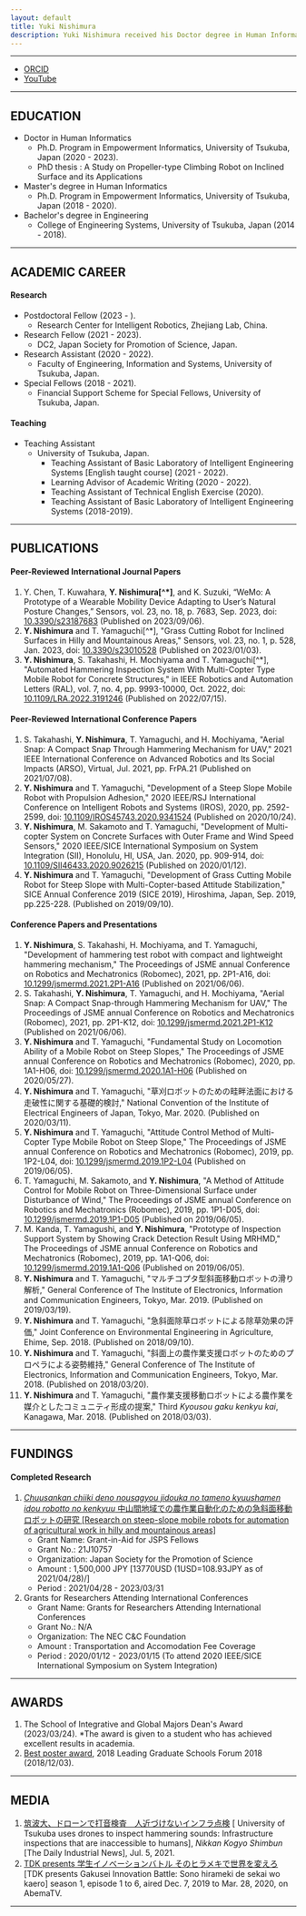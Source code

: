 ```yaml
---
layout: default
title: Yuki Nishimura
description: Yuki Nishimura received his Doctor degree in Human Informatics from Ph.D. Program in Empowerment Informatics, University of Tsukuba, Japan in 2023. He is a Post-Doctoral Fellow at the Research Center for Intelligent Robotics, Zhejiang Lab, China. His interest includes Climbing Robots, Robotics and Automation in Agriculture and Forestry, Robotics and Automation in Construction, Computer Vision for Automation, Telerobotics and Teleoperation.
---
```


- - -

- [ORCID](https://orcid.org/0009-0004-7923-5036)
- [YouTube](https://www.youtube.com/@y.nishimura8553)

- - -

## EDUCATION
- Doctor in Human Informatics
  - Ph.D. Program in Empowerment Informatics, University of Tsukuba, Japan (2020 - 2023).
  - PhD thesis : A Study on Propeller-type Climbing Robot on Inclined Surface and its Applications
- Master's degree in Human Informatics
  - Ph.D. Program in Empowerment Informatics, University of Tsukuba, Japan (2018 - 2020).
- Bachelor's degree in Engineering
  - College of Engineering Systems, University of Tsukuba, Japan (2014 - 2018).

- - -

## ACADEMIC CAREER
#### Research
- Postdoctoral Fellow (2023 - ).
  - Research Center for Intelligent Robotics, Zhejiang Lab, China.
- Research Fellow (2021 - 2023).
  - DC2, Japan Society for Promotion of Science, Japan.
- Research Assistant (2020 - 2022).
  - Faculty of Engineering, Information and Systems, University of Tsukuba, Japan.
- Special Fellows (2018 - 2021).
  - Financial Support Scheme for Special Fellows, University of Tsukuba, Japan. 

#### Teaching
- Teaching Assistant
  - University of Tsukuba, Japan.
    - Teaching Assistant of Basic Laboratory of Intelligent Engineering Systems \[English taught course\] (2021 - 2022).
    - Learning Advisor of Academic Writing (2020 - 2022).
    - Teaching Assistant of Technical English Exercise (2020).
    - Teaching Assistant of Basic Laboratory of Intelligent Engineering Systems (2018-2019).

- - -

## PUBLICATIONS
#### Peer-Reviewed International Journal Papers
1.  Y. Chen, T. Kuwahara, **Y. Nishimura[^\*]**, and K. Suzuki, “WeMo: A Prototype of a Wearable Mobility Device Adapting to User’s Natural Posture Changes,” Sensors, vol. 23, no. 18, p. 7683, Sep. 2023, doi: [10.3390/s23187683](https://doi.org/10.3390/s23187683) (Published on 2023/09/06).
1.  **Y. Nishimura** and T. Yamaguchi[^\*], "Grass Cutting Robot for Inclined Surfaces in Hilly and Mountainous Areas," Sensors, vol. 23, no. 1, p. 528, Jan. 2023, doi: [10.3390/s23010528](https://doi.org/10.3390/s23010528) (Published on 2023/01/03).
1.  **Y. Nishimura**, S. Takahashi, H. Mochiyama and T. Yamaguchi[^\*], "Automated Hammering Inspection System With Multi-Copter Type Mobile Robot for Concrete Structures," in IEEE Robotics and Automation Letters (RAL), vol. 7, no. 4, pp. 9993-10000, Oct. 2022, doi: [10.1109/LRA.2022.3191246](https://doi.org/10.1109/LRA.2022.3191246) (Published on 2022/07/15).

#### Peer-Reviewed International Conference Papers
1.  S. Takahashi, **Y. Nishimura**, T. Yamaguchi, and H. Mochiyama, "Aerial Snap: A Compact Snap Through Hammering Mechanism for UAV," 2021 IEEE International Conference on Advanced Robotics and Its Social Impacts (ARSO), Virtual, Jul. 2021, pp. FrPA.21 (Published on 2021/07/08).
1.  **Y. Nishimura** and T. Yamaguchi, "Development of a Steep Slope Mobile Robot with Propulsion Adhesion," 2020 IEEE/RSJ International Conference on Intelligent Robots and Systems (IROS), 2020, pp. 2592-2599, doi: [10.1109/IROS45743.2020.9341524](https://doi.org/10.1109/IROS45743.2020.9341524) (Published on 2020/10/24).
1.  **Y. Nishimura**, M. Sakamoto and T. Yamaguchi, "Development of Multi-copter System on Concrete Surfaces with Outer Frame and Wind Speed Sensors," 2020 IEEE/SICE International Symposium on System Integration (SII), Honolulu, HI, USA, Jan. 2020, pp. 909-914, doi: [10.1109/SII46433.2020.9026215](https://doi.org/10.1109/SII46433.2020.9026215) (Published on 2020/01/12).
1.  **Y. Nishimura** and T. Yamaguchi, "Development of Grass Cutting Mobile Robot for Steep Slope with Multi-Copter-based Attitude Stabilization," SICE Annual Conference 2019 (SICE 2019), Hiroshima, Japan, Sep. 2019, pp.225-228. (Published on 2019/09/10).

#### Conference Papers and Presentations
1.  **Y. Nishimura**, S. Takahashi, H. Mochiyama, and T. Yamaguchi, "Development of hammering test robot with compact and lightweight hammering mechanism," The Proceedings of JSME annual Conference on Robotics and Mechatronics (Robomec), 2021, pp. 2P1-A16, doi: [10.1299/jsmermd.2021.2P1-A16](https://doi.org/10.1299/jsmermd.2021.2P1-A16) (Published on 2021/06/06).
1.  S. Takahashi, **Y. Nishimura**, T. Yamaguchi, and H. Mochiyama, "Aerial Snap: A Compact Snap-through Hammering Mechanism for UAV," The Proceedings of JSME annual Conference on Robotics and Mechatronics (Robomec), 2021, pp. 2P1-K12, doi: [10.1299/jsmermd.2021.2P1-K12](https://doi.org/10.1299/jsmermd.2021.2P1-K12) (Published on 2021/06/06). 
1.  **Y. Nishimura** and T. Yamaguchi, "Fundamental Study on Locomotion Ability of a Mobile Robot on Steep Slopes," The Proceedings of JSME annual Conference on Robotics and Mechatronics (Robomec), 2020, pp. 1A1-H06, doi: [10.1299/jsmermd.2020.1A1-H06](https://doi.org/10.1299/jsmermd.2020.1A1-H06) (Published on 2020/05/27).
1.  **Y. Nishimura** and T. Yamaguchi, "草刈ロボットのための畦畔法面における走破性に関する基礎的検討," National Convention of the Institute of Electrical Engineers of Japan, Tokyo, Mar. 2020. (Published on 2020/03/11).
1.  **Y. Nishimura** and T. Yamaguchi, "Attitude Control Method of Multi-Copter Type Mobile Robot on Steep Slope," The Proceedings of JSME annual Conference on Robotics and Mechatronics (Robomec), 2019, pp. 1P2-L04, doi: [10.1299/jsmermd.2019.1P2-L04](https://doi.org/10.1299/jsmermd.2019.1P2-L04) (Published on 2019/06/05). 
1.  T. Yamaguchi, M. Sakamoto, and **Y. Nishimura**, "A Method of Attitude Control for Mobile Robot on Three-Dimensional Surface under Disturbance of Wind," The Proceedings of JSME annual Conference on Robotics and Mechatronics (Robomec), 2019, pp. 1P1-D05, doi: [10.1299/jsmermd.2019.1P1-D05](https://doi.org/10.1299/jsmermd.2019.1P1-D05) (Published on 2019/06/05). 
1.  M. Kanda, T. Yamagushi, and **Y. Nishimura**, "Prototype of Inspection Support System by Showing Crack Detection Result Using MRHMD," The Proceedings of JSME annual Conference on Robotics and Mechatronics (Robomec), 2019, pp. 1A1-Q06, doi: [10.1299/jsmermd.2019.1A1-Q06](https://doi.org/10.1299/jsmermd.2019.1A1-Q06) (Published on 2019/06/05).
1.  **Y. Nishimura** and T. Yamaguchi, "マルチコプタ型斜面移動ロボットの滑り解析," General Conference of The Institute of Electronics, Information and Communication Engineers, Tokyo, Mar. 2019. (Published on 2019/03/19).
1.  **Y. Nishimura** and T. Yamaguchi, "急斜面除草ロボットによる除草効果の評価," Joint Conference on Environmental Engineering in Agriculture, Ehime, Sep. 2018. (Published on 2018/09/10).
1.  **Y. Nishimura** and T. Yamaguchi, "斜面上の農作業支援ロボットのためのプロペラによる姿勢維持," General Conference of The Institute of Electronics, Information and Communication Engineers, Tokyo, Mar. 2018. (Published on 2018/03/20).
1.  **Y. Nishimura** and T. Yamaguchi, "農作業支援移動ロボットによる農作業を媒介としたコミュニティ形成の提案," Third _Kyousou gaku kenkyu kai_, Kanagawa, Mar. 2018. (Published on 2018/03/03).

- - -

## FUNDINGS
#### Completed Research
1.  [_Chuusankan chiiki deno nousagyou jidouka no tameno kyuushamen idou robotto no kenkyuu_ 中山間地域での農作業自動化のための急斜面移動ロボットの研究 \[Research on steep-slope mobile robots for automation of agricultural work in hilly and mountainous areas\]](https://kaken.nii.ac.jp/en/grant/KAKENHI-PROJECT-21J10757/)
    -  Grant Name: Grant-in-Aid for JSPS Fellows
    -  Grant No.: 21J10757
    -  Organization: Japan Society for the Promotion of Science
    -  Amount : 1,500,000 JPY \[13770USD (1USD=108.93JPY as of 2021/04/28)/]
    -  Period : 2021/04/28 - 2023/03/31
1.  Grants for Researchers Attending International Conferences
    -  Grant Name: Grants for Researchers Attending International Conferences
    -  Grant No.: N/A
    -  Organization: The NEC C&C Foundation
    -  Amount : Transportation and Accomodation Fee Coverage
    -  Period : 2020/01/12 - 2023/01/15 (To attend 2020 IEEE/SICE International Symposium on System Integration)

- - -

## AWARDS
1.  The School of Integrative and Global Majors Dean's Award (2023/03/24). \*The award is given to a student who has achieved excellent results in academia.
1.  [Best poster award](https://www.emp.tsukuba.ac.jp/4181), 2018 Leading Graduate Schools Forum 2018 (2018/12/03).

- - -

## MEDIA
1.  [筑波大、ドローンで打音検査　人近づけないインフラ点検](https://www.nikkan.co.jp/articles/view/00604115) \[ University of Tsukuba uses drones to inspect hammering sounds: Infrastructure inspections that are inaccessible to humans\], _Nikkan Kogyo Shimbun_ \[The Daily Industrial News\], Jul. 5, 2021.
1.  [TDK presents 学生イノベーションバトル そのヒラメキで世界を変えろ](https://abema.tv/channels/special-plus/slots/EaWJiwRNx3yjaX) \[TDK presents Gakusei Innovation Battle: Sono hirameki de sekai wo kaero\]  season 1, episode 1 to 6, aired Dec. 7, 2019 to Mar. 28, 2020, on AbemaTV.

- - -
